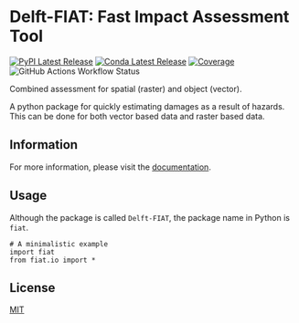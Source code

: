 # Delft-FIAT: Fast Impact Assessment Tool
[![PyPI Latest Release](https://img.shields.io/pypi/v/delft_fiat.svg)](https://pypi.org/project/Delft-FIAT/) [![Conda Latest Release](https://anaconda.org/conda-forge/delft_fiat/badges/version.svg)](https://anaconda.org/conda-forge/delft_fiat) [![Coverage](https://codecov.io/github/Deltares/Delft-FIAT/coverage.svg?branch=master)](https://codecov.io/github/Deltares/Delft-FIAT) ![GitHub Actions Workflow Status](https://img.shields.io/github/actions/workflow/status/Deltares/Delft-FIAT/build.yml)

Combined assessment for spatial (raster) and object (vector).

A python package for quickly estimating damages as a result of hazards.
This can be done for both vector based data and raster based data.

## Information
For more information, please visit the [documentation](https://deltares.github.io/Delft-FIAT/).

## Usage
Although the package is called `Delft-FIAT`, the package name in Python is `fiat`.

```
# A minimalistic example
import fiat
from fiat.io import *
```

## License
[MIT](https://github.com/Deltares/Delft-FIAT/blob/master/LICENSE)
